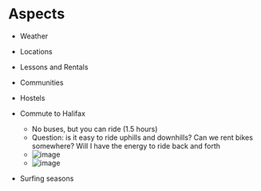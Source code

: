 # Aspects
- Weather 
- Locations
- Lessons and Rentals
- Communities
- Hostels
- Commute to Halifax
  - No buses, but you can ride (1.5 hours)
  - Question: is it easy to ride uphills and downhills? Can we rent bikes somewhere? Will I have the energy to ride back and forth
  - ![image](https://github.com/Lin2xdd/Journy-Into-Exile/assets/72551770/b136a6a6-1a1a-4572-96da-0972a4aa78eb)
  - ![image](https://github.com/Lin2xdd/Journy-Into-Exile/assets/72551770/a22b05cb-51ec-46e0-9898-898854d1ed6d)


- Surfing seasons
